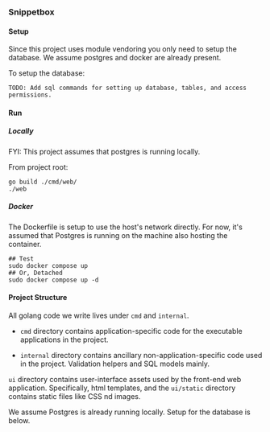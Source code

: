 ### Snippetbox

#### Setup

Since this project uses module vendoring you only need to setup the database. We assume postgres and docker are already present.

To setup the database:

```
TODO: Add sql commands for setting up database, tables, and access permissions.
```

#### Run

##### Locally

FYI: This project assumes that postgres is running locally.

From project root:
```
go build ./cmd/web/
./web
```

##### Docker

The Dockerfile is setup to use the host's network directly.
For now, it's assumed that Postgres is running on the machine also hosting the container.

```
## Test
sudo docker compose up
## Or, Detached
sudo docker compose up -d
```

#### Project Structure

All golang code we write lives under `cmd` and `internal`.

- `cmd` directory contains application-specific code for the executable applications in the project.

- `internal` directory contains ancillary non-application-specific code used in the project. Validation helpers and SQL models mainly.

`ui` directory contains user-interface assets used by the front-end web application. Specifically, html templates, and the `ui/static` directory contains static files like CSS nd images.

We assume Postgres is already running locally. Setup for the database is below.
